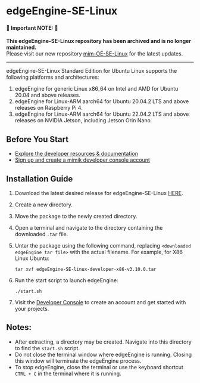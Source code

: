 # edgeEngine-SE-Linux

#### 🚨 **Important NOTE:** 🚨
**This edgeEngine-SE-Linux repository has been archived and is no longer maintained.**  
Please visit our new repository [mim-OE-SE-Linux](https://github.com/mim-OE/mim-OE-SE-Linux) for the latest updates.

---

edgeEngine-SE-Linux Standard Edition for Ubuntu Linux supports the following platforms and architectures:
1. edgeEngine for generic Linux x86_64 on Intel and AMD for Ubuntu 20.04 and above releases.
2. edgeEngine for Linux-ARM aarch64 for Ubuntu 20.04.2 LTS and above releases on Raspberry Pi 4.
3. edgeEngine for Linux-ARM aarch64 for Ubuntu 22.04.2 LTS and above releases on NVIDIA Jetson, including Jetson Orin Nano.

## Before You Start

- [Explore the developer resources & documentation](https://developer.mimik.com)
- [Sign up and create a mimik developer console account](https://developer.mimik.com/console/create_account)

## Installation Guide

1. Download the latest desired release for edgeEngine-SE-Linux [HERE](https://github.com/edgeEngine/edgeEngine-SE-Linux/releases).
2. Create a new directory.
3. Move the package to the newly created directory.
4. Open a terminal and navigate to the directory containing the downloaded `.tar` file.
5. Untar the package using the following command, replacing `<downloaded edgeEngine tar file>` with the actual filename. For example, for X86 Linux Ubuntu:

   ```
   tar xvf edgeEngine-SE-linux-developer-x86-v3.10.0.tar
   ```

6. Run the start script to launch edgeEngine:

   ```
   ./start.sh
   ```

7. Visit the [Developer Console](https://developer.mimik.com/console/create_account) to create an account and get started with your projects.

## Notes:

- After extracting, a directory may be created. Navigate into this directory to find the `start.sh` script.
- Do not close the terminal window where edgeEngine is running. Closing this window will terminate the edgeEngine process.
- To stop edgeEngine, close the terminal or use the keyboard shortcut `CTRL + C` in the terminal where it is running.
